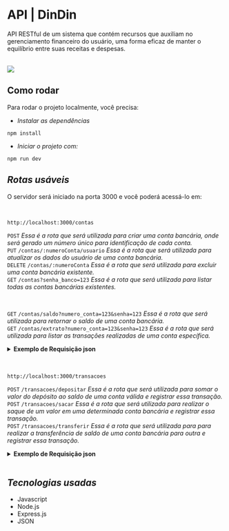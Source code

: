 # API | DinDin

API RESTful de um sistema que contém recursos que auxiliam no gerenciamento financeiro do usuário, uma forma eficaz de manter o equilíbrio entre suas receitas e despesas.

<br>
<img align=center src="img/img-readme.png">

## Como rodar

Para rodar o projeto localmente, você precisa:

- _Instalar as dependências_

```shell
npm install
```

- _Iniciar o projeto com:_

```shell
npm run dev
```

## _Rotas usáveis_ 

O servidor será iniciado na porta 3000 e você poderá acessá-lo em:

 <br>

 ```shell
 http://localhost:3000/contas
```
`POST` _Essa é a rota que será utilizada para criar uma conta bancária, onde será gerado um número único para identificação de cada conta._<br>
`PUT` `/contas/:numeroConta/usuario` _Essa é a rota que será utilizada para atualizar os dados do usuário de uma conta bancária._<br>
`DELETE` `/contas/:numeroConta` _Essa é a rota que será utilizada para excluir uma conta bancária existente._<br>
`GET` `/contas?senha_banco=123` _Essa é a rota que será utilizada para listar todas as contas bancárias existentes._
<br>

<br>

`GET` `/contas/saldo?numero_conta=123&senha=123` _Essa é a rota que será utilizada para retornar o saldo de uma conta bancária._<br>
`GET` `/contas/extrato?numero_conta=123&senha=123` _Essa é a rota que será utilizada para listar as transações realizadas de uma conta específica._

<details>
<summary><b>Exemplo de Requisição json</b></summary>
<br>
 
```javascript
// POST /contas
{
    "nome": "Foo Bar",
    "email": "foo@bar.com",
    "cpf": "00011122233",
    "data_nascimento": "15/03/2001",
    "telefone": "11999998888",
    "senha": "1234"
}

// PUT /contas/1/usuario
// informando apenas um campo para atualizar
{
    "nome": "Bar Foo"
}

// informando todos os campos para atualizar
{
    "nome": "Bar Foo",
    "email": "bar@foo.com",
    "cpf": "33322211100",
    "data_nascimento": "03/05/2010",
    "telefone": "11988889999",
    "senha": "4321"
}
```
</details>

<br>
<br>

```shell
http://localhost:3000/transacoes
```
`POST` `/transacoes/depositar` _Essa é a rota que será utilizada para somar o valor do depósito ao saldo de uma conta válida e registrar essa transação._ <br>
`POST` `/transacoes/sacar` _Essa é a rota que será utilizada para realizar o saque de um valor em uma determinada conta bancária e registrar essa transação._<br>
`POST` `/transacoes/transferir` _Essa é a rota que será utilizada para para realizar a transferência de saldo de uma conta bancária para outra e registrar essa transação._<br>
<details>
<summary><b>Exemplo de Requisição json</b></summary>
<br>
 
```javascript
// POST /transacoes/depositar
{
    "numero_conta": "1",
    "valor": 10000
}

// POST /transacoes/sacar
{
    "numero_conta": "1",
    "valor": 10000,
    "senha": "1234"
}

// POST /transacoes/transferir
{
    "numero_conta_origem": "1",
    "numero_conta_destino": "2",
    "valor": 10000,
    "senha": "1234"
}
```
</details>

<br>

## _Tecnologias usadas_
- Javascript
- Node.js
- Express.js
- JSON
